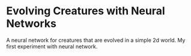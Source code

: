 # Evolving Creatures with Neural Networks

A neural network for creatures that are evolved in a simple 2d world. My first experiment with neural network.
